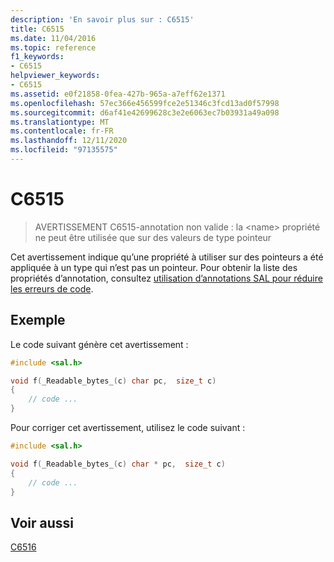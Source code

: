 ```yaml
---
description: 'En savoir plus sur : C6515'
title: C6515
ms.date: 11/04/2016
ms.topic: reference
f1_keywords:
- C6515
helpviewer_keywords:
- C6515
ms.assetid: e0f21858-0fea-427b-965a-a7eff62e1371
ms.openlocfilehash: 57ec366e456599fce2e51346c3fcd13ad0f57998
ms.sourcegitcommit: d6af41e42699628c3e2e6063ec7b03931a49a098
ms.translationtype: MT
ms.contentlocale: fr-FR
ms.lasthandoff: 12/11/2020
ms.locfileid: "97135575"
---
```

# <a name="c6515"></a>C6515

> AVERTISSEMENT C6515-annotation non valide : la \<name> propriété ne peut être utilisée que sur des valeurs de type pointeur

Cet avertissement indique qu’une propriété à utiliser sur des pointeurs a été appliquée à un type qui n’est pas un pointeur. Pour obtenir la liste des propriétés d’annotation, consultez [utilisation d’annotations SAL pour réduire les erreurs de code](using-sal-annotations-to-reduce-c-cpp-code-defects.md).

## <a name="example"></a>Exemple

Le code suivant génère cet avertissement :

```cpp
#include <sal.h>

void f(_Readable_bytes_(c) char pc,  size_t c)
{
    // code ...
}
```

Pour corriger cet avertissement, utilisez le code suivant :

```cpp
#include <sal.h>

void f(_Readable_bytes_(c) char * pc,  size_t c)
{
    // code ...
}
```

## <a name="see-also"></a>Voir aussi

[C6516](../code-quality/c6516.md)
